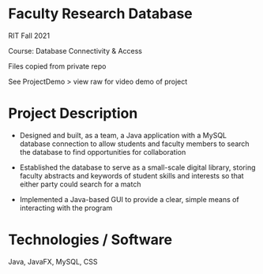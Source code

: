 # Faculty Research Database

RIT Fall 2021

Course: Database Connectivity & Access

Files copied from private repo

See ProjectDemo > view raw for video demo of project

# Project Description

- Designed and built, as a team, a Java application with a MySQL database connection to allow students and faculty members to search the database to find opportunities for collaboration

- Established the database to serve as a small-scale digital library, storing faculty abstracts and keywords of student skills and interests so that either party could search for a match

- Implemented a Java-based GUI to provide a clear, simple means of interacting with the program

# Technologies / Software

Java, JavaFX, MySQL, CSS
